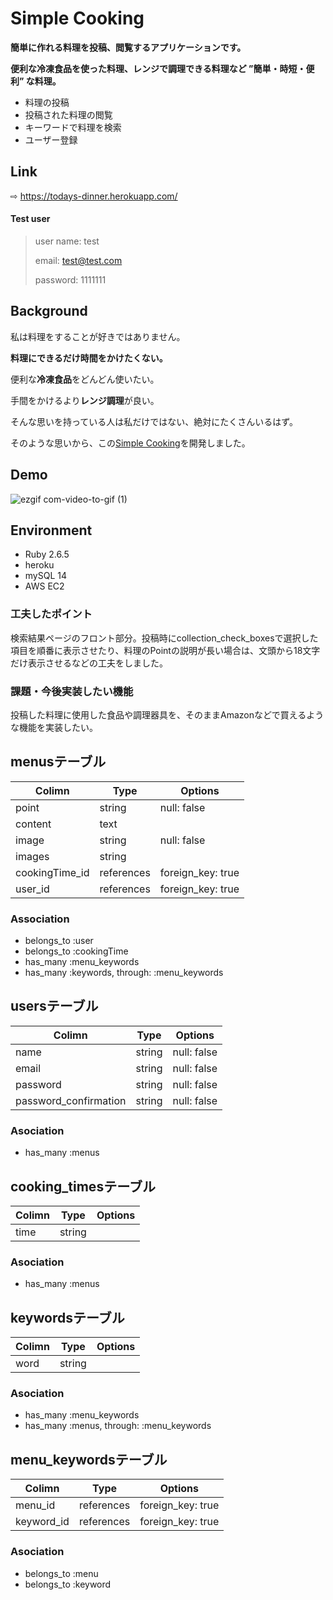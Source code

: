 # **Simple Cooking**
**簡単に作れる料理を投稿、閲覧するアプリケーションです。**

**便利な冷凍食品を使った料理、レンジで調理できる料理など ”簡単・時短・便利” な料理。**
- 料理の投稿
- 投稿された料理の閲覧
- キーワードで料理を検索
- ユーザー登録

## Link
⇨ https://todays-dinner.herokuapp.com/

#### Test user
> user name: test
>
> email: test@test.com
>
> password: 1111111

## Background
私は料理をすることが好きではありません。

**料理にできるだけ時間をかけたくない。**

便利な**冷凍食品**をどんどん使いたい。

手間をかけるより**レンジ調理**が良い。

そんな思いを持っている人は私だけではない、絶対にたくさんいるはず。

そのような思いから、この[Simple Cooking](https://todays-dinner.herokuapp.com/)を開発しました。

## Demo
![ezgif com-video-to-gif (1)](https://user-images.githubusercontent.com/67847966/95280778-bfbbc980-0890-11eb-8033-284c9154a795.gif)

## Environment
- Ruby 2.6.5
- heroku
- mySQL 14
- AWS EC2

### 工夫したポイント
検索結果ページのフロント部分。投稿時にcollection_check_boxesで選択した項目を順番に表示させたり、料理のPointの説明が長い場合は、文頭から18文字だけ表示させるなどの工夫をしました。

### 課題・今後実装したい機能
投稿した料理に使用した食品や調理器具を、そのままAmazonなどで買えるような機能を実装したい。


## menusテーブル

|Colimn|Type|Options|
|------|----|-------|
|point|string|null: false|
|content|text||
|image|string|null: false|
|images|string||
|cookingTime_id|references|foreign_key: true|
|user_id|references|foreign_key: true|


### Association
- belongs_to :user
- belongs_to :cookingTime
- has_many :menu_keywords
- has_many :keywords, through: :menu_keywords


## usersテーブル

|Colimn|Type|Options|
|------|----|-------|
|name|string|null: false|
|email|string|null: false|
|password|string|null: false|
|password_confirmation|string|null: false|


### Asociation
- has_many :menus


## cooking_timesテーブル

|Colimn|Type|Options|
|------|----|-------|
|time|string||


### Asociation
- has_many :menus


## keywordsテーブル

|Colimn|Type|Options|
|------|----|-------|
|word|string||


### Asociation
- has_many :menu_keywords
- has_many :menus, through: :menu_keywords


## menu_keywordsテーブル

|Colimn|Type|Options|
|------|----|-------|
|menu_id|references|foreign_key: true|
|keyword_id|references|foreign_key: true|


### Asociation
- belongs_to :menu
- belongs_to :keyword
